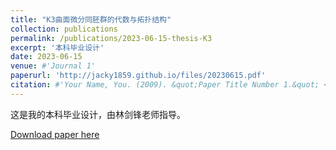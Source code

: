```yaml
---
title: "K3曲面微分同胚群的代数与拓扑结构"
collection: publications
permalink: /publications/2023-06-15-thesis-K3
excerpt: '本科毕业设计'
date: 2023-06-15
venue: #'Journal 1'
paperurl: 'http://jacky1859.github.io/files/20230615.pdf'
citation: #'Your Name, You. (2009). &quot;Paper Title Number 1.&quot; <i>Journal 1</i>. 1(1).'
---
```

这是我的本科毕业设计，由林剑锋老师指导。

[Download paper here](http://jacky1859.github.io/files/20230615.pdf)

<!-- Recommended citation: Your Name, You. (2009). "Paper Title Number 1." <i>Journal 1</i>. 1(1). -->